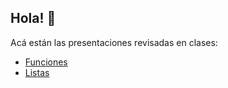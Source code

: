 ## Hola! 👋
Acá están las presentaciones revisadas en clases:
- [Funciones](https://docs.google.com/presentation/d/1q51Of5zh_qc3NlYU93FFj9HzWMyMZLDDHwP71xg-qtc/edit?usp=sharing)
- [Listas](https://docs.google.com/presentation/d/1tqfDD-vG8X32lnzIF17raxDF7OLCS7G4VBgUXkEeVR0/edit?usp=sharing)

<!--
> [!NOTE]
> Nota

> [!TIP]
> Consejo

> [!IMPORTANT]
> Importante

> [!WARNING]
> Advertencia

> [!CAUTION]
> Peligro


**ElProfeRodo/ElProfeRodo** is a ✨ _special_ ✨ repository because its `README.md` (this file) appears on your GitHub profile.

Here are some ideas to get you started:

- 🔭 I’m currently working on ...
- 🌱 I’m currently learning ...
- 👯 I’m looking to collaborate on ...
- 🤔 I’m looking for help with ...
- 💬 Ask me about ...
- 📫 How to reach me: ...
- 😄 Pronouns: ...
- ⚡ Fun fact: ...
-->

